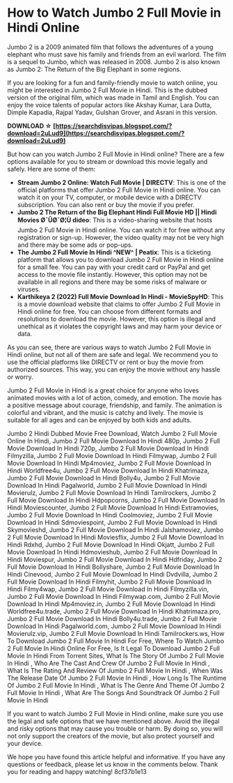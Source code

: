 # How to Watch Jumbo 2 Full Movie in Hindi Online
 
Jumbo 2 is a 2009 animated film that follows the adventures of a young elephant who must save his family and friends from an evil warlord. The film is a sequel to Jumbo, which was released in 2008. Jumbo 2 is also known as Jumbo 2: The Return of the Big Elephant in some regions.
 
If you are looking for a fun and family-friendly movie to watch online, you might be interested in Jumbo 2 Full Movie in Hindi. This is the dubbed version of the original film, which was made in Tamil and English. You can enjoy the voice talents of popular actors like Akshay Kumar, Lara Dutta, Dimple Kapadia, Rajpal Yadav, Gulshan Grover, and Asrani in this version.
 
**DOWNLOAD ☆ [https://searchdisvipas.blogspot.com/?download=2uLud9](https://searchdisvipas.blogspot.com/?download=2uLud9)**


 
But how can you watch Jumbo 2 Full Movie in Hindi online? There are a few options available for you to stream or download this movie legally and safely. Here are some of them:
 
- **Stream Jumbo 2 Online: Watch Full Movie | DIRECTV**: This is one of the official platforms that offer Jumbo 2 Full Movie in Hindi online. You can watch it on your TV, computer, or mobile device with a DIRECTV subscription. You can also rent or buy the movie if you prefer.
- **Jumbo 2 The Return of the Big Elephant Hindi Full Movie HD || Hindi Movies Ø¯ÛØ¯Ø¦Ù dideo**: This is a video-sharing website that hosts Jumbo 2 Full Movie in Hindi online. You can watch it for free without any registration or sign-up. However, the video quality may not be very high and there may be some ads or pop-ups.
- **The Jumbo 2 Full Movie In Hindi ^NEW^ | Peatix**: This is a ticketing platform that allows you to download Jumbo 2 Full Movie in Hindi online for a small fee. You can pay with your credit card or PayPal and get access to the movie file instantly. However, this option may not be available in all regions and there may be some risks of malware or viruses.
- **Karthikeya 2 (2022) Full Movie Download In Hindi - MovieSpyHD**: This is a movie download website that claims to offer Jumbo 2 Full Movie in Hindi online for free. You can choose from different formats and resolutions to download the movie. However, this option is illegal and unethical as it violates the copyright laws and may harm your device or data.

As you can see, there are various ways to watch Jumbo 2 Full Movie in Hindi online, but not all of them are safe and legal. We recommend you to use the official platforms like DIRECTV or rent or buy the movie from authorized sources. This way, you can enjoy the movie without any hassle or worry.
  
Jumbo 2 Full Movie in Hindi is a great choice for anyone who loves animated movies with a lot of action, comedy, and emotion. The movie has a positive message about courage, friendship, and family. The animation is colorful and vibrant, and the music is catchy and lively. The movie is suitable for all ages and can be enjoyed by both kids and adults.
 
Jumbo 2 Hindi Dubbed Movie Free Download,  Watch Jumbo 2 Full Movie Online In Hindi,  Jumbo 2 Full Movie Download In Hindi 480p,  Jumbo 2 Full Movie Download In Hindi 720p,  Jumbo 2 Full Movie Download In Hindi Filmyzilla,  Jumbo 2 Full Movie Download In Hindi Filmywap,  Jumbo 2 Full Movie Download In Hindi Mp4moviez,  Jumbo 2 Full Movie Download In Hindi Worldfree4u,  Jumbo 2 Full Movie Download In Hindi Khatrimaza,  Jumbo 2 Full Movie Download In Hindi Bolly4u,  Jumbo 2 Full Movie Download In Hindi Pagalworld,  Jumbo 2 Full Movie Download In Hindi Movierulz,  Jumbo 2 Full Movie Download In Hindi Tamilrockers,  Jumbo 2 Full Movie Download In Hindi Hdpopcorns,  Jumbo 2 Full Movie Download In Hindi Moviescounter,  Jumbo 2 Full Movie Download In Hindi Extramovies,  Jumbo 2 Full Movie Download In Hindi Coolmoviez,  Jumbo 2 Full Movie Download In Hindi Sdmoviespoint,  Jumbo 2 Full Movie Download In Hindi Skymovieshd,  Jumbo 2 Full Movie Download In Hindi Jalshamoviez,  Jumbo 2 Full Movie Download In Hindi Moviesflix,  Jumbo 2 Full Movie Download In Hindi Rdxhd,  Jumbo 2 Full Movie Download In Hindi Okjatt,  Jumbo 2 Full Movie Download In Hindi Hdmovieshub,  Jumbo 2 Full Movie Download In Hindi Moviespur,  Jumbo 2 Full Movie Download In Hindi Hdfriday,  Jumbo 2 Full Movie Download In Hindi Bollyshare,  Jumbo 2 Full Movie Download In Hindi Cinevood,  Jumbo 2 Full Movie Download In Hindi Dvdvilla,  Jumbo 2 Full Movie Download In Hindi Filmyhit,  Jumbo 2 Full Movie Download In Hindi Filmy4wap,  Jumbo 2 Full Movie Download In Hindi Filmyzilla.vin,  Jumbo 2 Full Movie Download In Hindi Filmywap.com,  Jumbo 2 Full Movie Download In Hindi Mp4moviez.in,  Jumbo 2 Full Movie Download In Hindi Worldfree4u.trade,  Jumbo 2 Full Movie Download In Hindi Khatrimaza.pro,  Jumbo 2 Full Movie Download In Hindi Bolly4u.trade,  Jumbo 2 Full Movie Download In Hindi Pagalworld.com,  Jumbo 2 Full Movie Download In Hindi Movierulz.vip,  Jumbo 2 Full Movie Download In Hindi Tamilrockers.ws,  How To Download Jumbo 2 Full Movie In Hindi For Free,  Where To Watch Jumbo 2 Full Movie In Hindi Online For Free,  Is It Legal To Download Jumbo 2 Full Movie In Hindi From Torrent Sites,  What Is The Story Of Jumbo 2 Full Movie In Hindi ,  Who Are The Cast And Crew Of Jumbo 2 Full Movie In Hindi ,  What Is The Rating And Review Of Jumbo 2 Full Movie In Hindi ,  When Was The Release Date Of Jumbo 2 Full Movie In Hindi ,  How Long Is The Runtime Of Jumbo 2 Full Movie In Hindi ,  What Is The Genre And Theme Of Jumbo 2 Full Movie In Hindi ,  What Are The Songs And Soundtrack Of Jumbo 2 Full Movie In Hindi
 
If you want to watch Jumbo 2 Full Movie in Hindi online, make sure you use the legal and safe options that we have mentioned above. Avoid the illegal and risky options that may cause you trouble or harm. By doing so, you will not only support the creators of the movie, but also protect yourself and your device.
 
We hope you have found this article helpful and informative. If you have any questions or feedback, please let us know in the comments below. Thank you for reading and happy watching!
 8cf37b1e13
 
